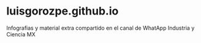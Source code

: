 # luisgorozpe.github.io
Infografias y material extra compartido en el canal de WhatApp Industria y Ciencia MX
